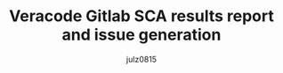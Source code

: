---
layout: post
repolink: "https://gitlab.com/julz0815/scaresultsreport"
title: "Veracode Gitlab SCA results report and issue generation"
description: "Rewrites Veracode's Agent Based SCA json results in Gitlab readable report format in (orde)r to display results as dependency scanning on the pipeline run"
author: "julz0815"
author-link: "https://gitlab.com/julz0815/"
content-type: "results_collection_and_display"
repo: "github"
repo_title: "Veracode Gitlab SCA results report and issue generation"
---